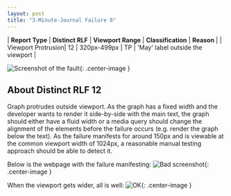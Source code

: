 ```yaml
---
layout: post
title: "3-Minute-Journal Failure 8"
---
```

| **Report Type** | **Distinct RLF** | **Viewport Range** | **Classification** | **Reason** |
| Viewport Protrusion| 12 | 320px-499px | TP | 'May' label outside the viewport | 

![Screenshot of the fault](../../../assets/images/3-Minute-Journal/fault8/viewportOverflowWidth409.png){: .center-image }

## About Distinct RLF 12

Graph protrudes outside viewport. As the graph has a fixed width and the developer wants to render it side-by-side with the main text, the graph should either have a fluid width or a media query should change the alignment of the elements before the failure occurs (e.g. render the graph below the text). As the failure manifests for around 150px and is viewable at the common viewport width of 1024px, a reasonable manual testing approach should be able to detect it.

Below is the webpage with the failure manifesting:
![Bad screenshot](../../../assets/good-bad/rlf12/bad.png){: .center-image }

When the viewport gets wider, all is well:
![OK](../../../assets/good-bad/rlf12/ok.png){: .center-image }
